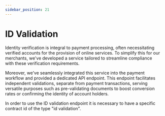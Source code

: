 ```yaml
---
sidebar_position: 21
---
```


# ID Validation

Identity verification is integral to payment processing, often necessitating verified accounts for the provision of online services. To simplify this for our merchants, we've developed a service tailored to streamline compliance with these verification requirements.

Moreover, we've seamlessly integrated this service into the payment workflow and provided a dedicated API endpoint. This endpoint facilitates independent validations, separate from payment transactions, serving versatile purposes such as pre-validating documents to boost conversion rates or confirming the identity of account holders.

In order to use the ID validation endpoint it is necessary to have a specific contract id of the type "id validation".